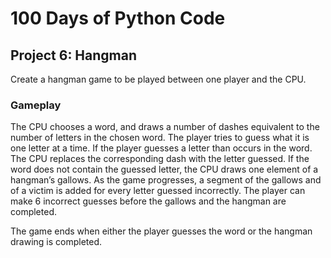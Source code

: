 # 100 Days of Python Code

## Project 6: Hangman

Create a hangman game to be played between one player and the CPU.

### Gameplay

The CPU chooses a word, and draws a number of dashes equivalent to the number of letters in the chosen word.
The player tries to guess what it is one letter at a time.
If the player guesses a letter than occurs in the word.
The CPU replaces the corresponding dash with the letter guessed.
If the word does not contain the guessed letter, the CPU draws one element of a hangman’s gallows.
As the game progresses, a segment of the gallows and of a victim is added for every letter guessed incorrectly.
The player can make 6 incorrect guesses before the gallows and the hangman are completed.

The game ends when either the player guesses the word or the hangman drawing is completed.
